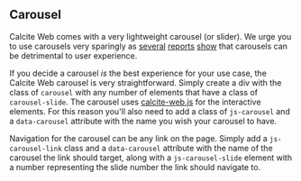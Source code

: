 ## Carousel

Calcite Web comes with a very lightweight carousel (or slider). We urge you to use carousels very sparingly as [several](http://erikrunyon.com/2013/07/carousel-interaction-stats/) [reports](http://www.nngroup.com/articles/auto-forwarding/) [show](http://www.widerfunnel.com/conversion-rate-optimization/rotating-offers-the-scourge-of-home-page-design) that carousels can be detrimental to user experience.

If you decide a carousel *is* the best experience for your use case, the Calcite Web carousel is very straightforward. Simply create a div with the class of `carousel` with any number of elements that have a class of `carousel-slide`. The carousel uses [calcite-web.js](../javascript) for the interactive elements. For this reason you'll also need to add a class of `js-carousel` and a `data-carousel` attribute with the name you wish your carousel to have.

Navigation for the carousel can be any link on the page. Simply add a `js-carousel-link` class and a `data-carousel` attribute with the name of the carousel the link should target, along with a `js-carousel-slide` element with a number representing the slide number the link should navigate to.